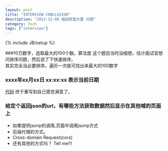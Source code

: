 ```yaml
---
layout: post
title: "INTERVIEW CONCLUSION"
description: "2012-12-08 福田财富大厦 问题"
category: Tech
tags: ["interview"]
---
```

{% include JB/setup %}

###10万数字，选取最大的100个数。算法度
这个题目当时没细想，估计面试官想问排序问题，然后说了下快速排序。<br />
其实完全没必要排序。遍历一次就可找出来最大的100数字
### xxxx年xx月xx日 xx:xx:xx 表示当前日期
[代码](http://codepen.io/Hyvi/pen/BheHd) 终于重写到自己感觉满意了。
### 给定个返回json的url，有哪些方法获取数据然后显示在其他域的页面上
- 如果提供jsonp的调用,页面中调用jsonp方式
- 后端代理的方式。
- Cross-domain Request(cors)
- 还有其他的方式吗？ Tell me!!!

